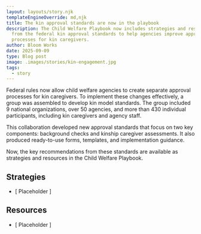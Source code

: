 ```yaml
---
layout: layouts/story.njk
templateEngineOverride: md,njk
title: The kin approval standards are now in the playbook
description: The Child Welfare Playbook now includes strategies and resources
  from the federal kin approval standards to help agencies improve approval
  processes for kin caregivers.
author: Bloom Works
date: 2025-09-09
type: Blog post
image: .images/stories/kin-engagement.jpg
tags:
  - story
---
```

Federal rules now allow child welfare agencies to create separate approval processes for kin caregivers. To implement these changes effectively, a group was assembled to develop kin model standards. The group included 9 national organizations, over 50 agencies, and more than 430 individual participants, including kin caregivers and agency staff. 

This collaboration developed new approval standards that focus on two key components: background checks and kinship caregiver assessments. It also produced ready-to-use forms, templates, and implementation guidance.

Now, the key recommendations from these standards are available as strategies and resources in the Child Welfare Playbook.

## Strategies
- [ Placeholder ]

## Resources
- [ Placeholder ]